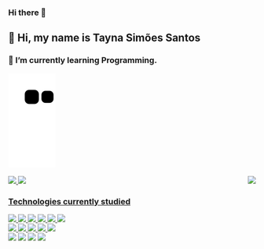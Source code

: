 ### Hi there 👋
## 👋 Hi, my name is Tayna Simões Santos

### 🌱 I’m currently learning Programming.

![Snake animation](https://github.com/Tayna0202/Tayna0202/blob/output/github-contribution-grid-snake.svg)

<img align="right" height="320em" src="https://user-images.githubusercontent.com/81695384/193081066-6a985dcf-c988-4667-8a74-6d96fa254e51.gif">

<div>
<a href="https://github.com/Tayna0202">
<img src="https://github-readme-stats.vercel.app/api?username=Tayna0202&show_icons=true&include_all_commits=true&count_private=true&theme=radical"/>
<img src="https://github-readme-stats.vercel.app/api/top-langs/?username=Tayna0202&layout=compact&langs_count=7&theme=radical"/>
</div>

### Technologies currently studied

<div>
            <img src="https://cdn.jsdelivr.net/gh/devicons/devicon/icons/figma/figma-original.svg" width="60"/>
            <img src="https://cdn.jsdelivr.net/gh/devicons/devicon/icons/html5/html5-plain-wordmark.svg" width="60"/>
            <img src="https://cdn.jsdelivr.net/gh/devicons/devicon/icons/css3/css3-plain-wordmark.svg" width="60"/>
            <img src="https://cdn.jsdelivr.net/gh/devicons/devicon/icons/javascript/javascript-plain.svg" width="60"/>
            <img src="https://cdn.jsdelivr.net/gh/devicons/devicon/icons/react/react-original-wordmark.svg" width="60"/>
            <img src="https://cdn.jsdelivr.net/gh/devicons/devicon/icons/java/java-plain-wordmark.svg" width="60"/>
</div>

<div>
            <img src="https://cdn.jsdelivr.net/gh/devicons/devicon/icons/mysql/mysql-plain-wordmark.svg" width="60"/>
            <img src="https://cdn.jsdelivr.net/gh/devicons/devicon/icons/c/c-original.svg" width="60"/>
            <img src="https://cdn.jsdelivr.net/gh/devicons/devicon/icons/cplusplus/cplusplus-original.svg" width="60"/>
            <img src="https://cdn.jsdelivr.net/gh/devicons/devicon/icons/spring/spring-original-wordmark.svg" width="60"/>
            <img src="https://cdn.jsdelivr.net/gh/devicons/devicon/icons/amazonwebservices/amazonwebservices-plain-wordmark.svg" width="60"/>
</div>      

<div>
            <a href = "wa.link/dx0ogh" target="_blank"><img src="https://img.shields.io/badge/WhatsApp-25D366?style=for-the-badge&logo=whatsapp&logoColor=white" target="_blank"></a>
            <a href = "https://www.instagram.com/taynasimoes22/" target="_blank"><img src="https://img.shields.io/badge/Instagram-E4405F?style=for-the-badge&logo=instagram&logoColor=white" target="_blank"></a>
            <a href = "mailto: taytv22@gmail.com" target="_blank"><img src="https://img.shields.io/badge/Gmail-D14836?style=for-the-badge&logo=gmail&logoColor=white" target="_blank"></a>
            <a href = "https://www.linkedin.com/in/taynasimoes/" target="_blank"><img src="https://img.shields.io/badge/LinkedIn-0077B5?style=for-the-badge&logo=linkedin&logoColor=white" target="_blank"></a>
</div>
